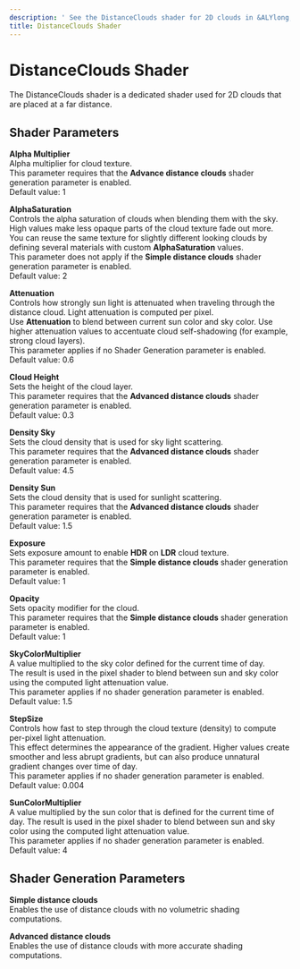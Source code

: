 ```yaml
---
description: ' See the DistanceClouds shader for 2D clouds in &ALYlong;. '
title: DistanceClouds Shader
---
```

# DistanceClouds Shader<a name="shader-ref-distanceclouds"></a>

The DistanceClouds shader is a dedicated shader used for 2D clouds that are placed at a far distance\. 

## Shader Parameters<a name="shader-ref-distanceclouds-shader-parameters"></a>

**Alpha Multiplier**  
Alpha multiplier for cloud texture\.  
This parameter requires that the **Advance distance clouds** shader generation parameter is enabled\.  
Default value: 1

**AlphaSaturation**  
Controls the alpha saturation of clouds when blending them with the sky\. High values make less opaque parts of the cloud texture fade out more\.  
You can reuse the same texture for slightly different looking clouds by defining several materials with custom **AlphaSaturation** values\.  
This parameter does not apply if the **Simple distance clouds** shader generation parameter is enabled\.  
Default value: 2

**Attenuation**  
Controls how strongly sun light is attenuated when traveling through the distance cloud\. Light attenuation is computed per pixel\.  
Use **Attenuation** to blend between current sun color and sky color\. Use higher attenuation values to accentuate cloud self\-shadowing \(for example, strong cloud layers\)\.  
This parameter applies if no Shader Generation parameter is enabled\.  
Default value: 0\.6

**Cloud Height**  
Sets the height of the cloud layer\.  
This parameter requires that the **Advanced distance clouds** shader generation parameter is enabled\.  
Default value: 0\.3

**Density Sky**  
Sets the cloud density that is used for sky light scattering\.  
This parameter requires that the **Advanced distance clouds** shader generation parameter is enabled\.  
Default value: 4\.5

**Density Sun**  
Sets the cloud density that is used for sunlight scattering\.  
This parameter requires that the **Advanced distance clouds** shader generation parameter is enabled\.  
Default value: 1\.5

**Exposure**  
Sets exposure amount to enable **HDR** on **LDR** cloud texture\.  
This parameter requires that the **Simple distance clouds** shader generation parameter is enabled\.  
Default value: 1

**Opacity**  
Sets opacity modifier for the cloud\.  
This parameter requires that the **Simple distance clouds** shader generation parameter is enabled\.  
Default value: 1

**SkyColorMultiplier**  
A value multiplied to the sky color defined for the current time of day\.   
The result is used in the pixel shader to blend between sun and sky color using the computed light attenuation value\.  
This parameter applies if no shader generation parameter is enabled\.  
Default value: 1\.5

**StepSize**  
Controls how fast to step through the cloud texture \(density\) to compute per\-pixel light attenuation\.   
This effect determines the appearance of the gradient\. Higher values create smoother and less abrupt gradients, but can also produce unnatural gradient changes over time of day\.  
This parameter applies if no shader generation parameter is enabled\.  
Default value: 0\.004

**SunColorMultiplier**  
A value multiplied by the sun color that is defined for the current time of day\. The result is used in the pixel shader to blend between sun and sky color using the computed light attenuation value\.  
This parameter applies if no shader generation parameter is enabled\.  
Default value: 4

## Shader Generation Parameters<a name="shader-ref-distanceclouds-shader-generation-parameters"></a>

**Simple distance clouds**  
Enables the use of distance clouds with no volumetric shading computations\.

**Advanced distance clouds**  
Enables the use of distance clouds with more accurate shading computations\.